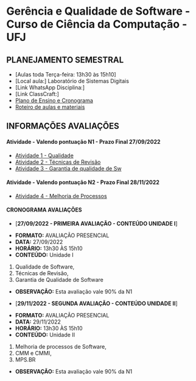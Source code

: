 # Gerência e Qualidade de Software - Curso de Ciência da Computação - UFJ

## PLANEJAMENTO SEMESTRAL 

- [Aulas toda Terça-feira: 13h30 às 15h10]
- [Local aula:] Laboratório de Sistemas Digitais
- [Link WhatsApp Disciplina:] 
- [Link ClassCraft:] 
- [Plano de Ensino e Cronograma](documentos/plano_ensino_gerencia.pdf)
- [Roteiro de aulas e materiais](documentos/roteiro.md)

##  INFORMAÇÕES AVALIAÇÕES

####  Atividade - Valendo pontuação N1 - Prazo Final 27/09/2022

- [Atividade 1 - Qualidade](https://forms.gle/Fu6ft2caMTwu3AAC7)
- [Atividade 2 - Técnicas de Revisão](https://forms.gle/d9YJpMsxQxq8bbnUA)
- [Atividade 3 - Garantia de qualidade de Sw](https://forms.gle/gzffGFMzNCsqBRWc9)

####  Atividade - Valendo pontuação N2 - Prazo Final 28/11/2022
- [Atividade 4 - Melhoria de Processos](https://forms.gle/WxHCFhUuhz5gm69k8)


####  CRONOGRAMA AVALIAÇÕES

- [**27/09/2022 - PRIMEIRA AVALIAÇÃO - CONTEÚDO UNIDADE I**]
* **FORMATO:** AVALIAÇÃO PRESENCIAL
* **DATA:** 27/09/2022
* **HORÁRIO:** 13h30 ÀS 15h10
* **CONTEÚDO:** Unidade I
1. Qualidade de Software, 
2. Técnicas de Revisão, 
3. Garantia de Qualidade de Software
* **OBSERVAÇÃO:** Esta avaliação vale 90% da N1


- [**29/11/2022 - SEGUNDA AVALIAÇÃO - CONTEÚDO UNIDADE II**]
* **FORMATO:** AVALIAÇÃO PRESENCIAL
* **DATA:** 29/11/2022
* **HORÁRIO:** 13h30 ÀS 15h10
* **CONTEÚDO:** Unidade II
1. Melhoria de processos de Software, 
2. CMM e CMMI, 
3. MPS.BR
* **OBSERVAÇÃO:** Esta avaliação vale 90% da N1


